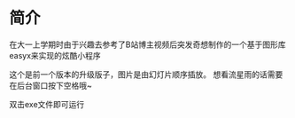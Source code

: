 # 简介
在大一上学期时由于兴趣去参考了B站博主视频后突发奇想制作的一个基于图形库easyx来实现的炫酷小程序

这个是前一个版本的升级版子，图片是由幻灯片顺序插放。
想看流星雨的话需要在后台窗口按下空格哦~

双击exe文件即可运行
